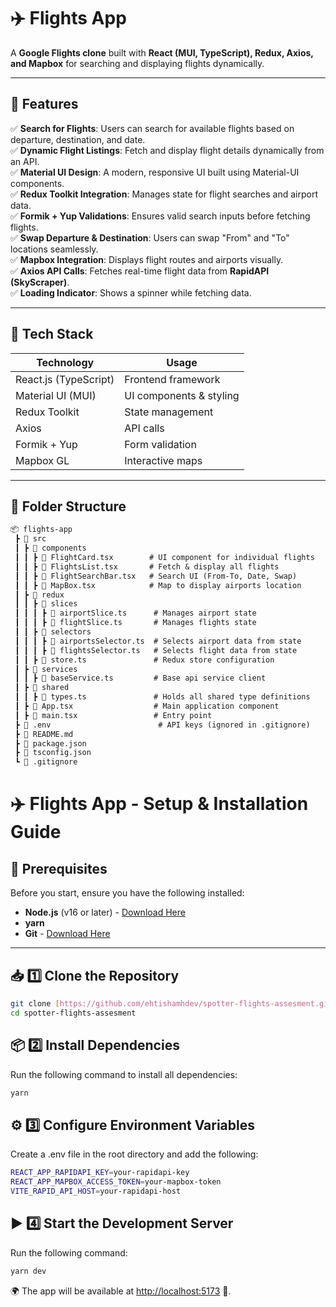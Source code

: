 # ✈️ Flights App  

A **Google Flights clone** built with **React (MUI, TypeScript), Redux, Axios, and Mapbox** for searching and displaying flights dynamically.

---

## 📌 Features  
✅ **Search for Flights**: Users can search for available flights based on departure, destination, and date.  
✅ **Dynamic Flight Listings**: Fetch and display flight details dynamically from an API.  
✅ **Material UI Design**: A modern, responsive UI built using Material-UI components.  
✅ **Redux Toolkit Integration**: Manages state for flight searches and airport data.  
✅ **Formik + Yup Validations**: Ensures valid search inputs before fetching flights.  
✅ **Swap Departure & Destination**: Users can swap "From" and "To" locations seamlessly.  
✅ **Mapbox Integration**: Displays flight routes and airports visually.  
✅ **Axios API Calls**: Fetches real-time flight data from **RapidAPI (SkyScraper)**.  
✅ **Loading Indicator**: Shows a spinner while fetching data.  

---

## 🚀 Tech Stack  
| **Technology**  | **Usage** |  
|---------------|----------|  
| React.js (TypeScript) | Frontend framework |  
| Material UI (MUI) | UI components & styling |  
| Redux Toolkit | State management |  
| Axios | API calls |  
| Formik + Yup | Form validation |  
| Mapbox GL | Interactive maps |  

---

## 📂 Folder Structure  

```md
📦 flights-app
 ┣ 📂 src
 ┃ ┣ 📂 components
 ┃ ┃ ┣ 📜 FlightCard.tsx        # UI component for individual flights
 ┃ ┃ ┣ 📜 FlightsList.tsx       # Fetch & display all flights
 ┃ ┃ ┣ 📜 FlightSearchBar.tsx   # Search UI (From-To, Date, Swap)
 ┃ ┃ ┣ 📜 MapBox.tsx            # Map to display airports location
 ┃ ┣ 📂 redux
 ┃ ┃ ┣ 📂 slices
 ┃ ┃ ┃ ┣ 📜 airportSlice.ts      # Manages airport state
 ┃ ┃ ┃ ┣ 📜 flightSlice.ts       # Manages flights state
 ┃ ┃ ┣ 📂 selectors
 ┃ ┃ ┃ ┣ 📜 airportsSelector.ts  # Selects airport data from state
 ┃ ┃ ┃ ┣ 📜 flightsSelector.ts   # Selects flight data from state
 ┃ ┃ ┣ 📜 store.ts               # Redux store configuration
 ┃ ┣ 📂 services
 ┃ ┃ ┣ 📜 baseService.ts         # Base api service client
 ┃ ┣ 📂 shared
 ┃ ┃ ┣ 📜 types.ts               # Holds all shared type definitions
 ┃ ┣ 📜 App.tsx                  # Main application component
 ┃ ┣ 📜 main.tsx                 # Entry point
 ┣ 📜 .env                        # API keys (ignored in .gitignore)
 ┣ 📜 README.md
 ┣ 📜 package.json
 ┣ 📜 tsconfig.json
 ┗ 📜 .gitignore
```

# ✈️ Flights App - Setup & Installation Guide

## 📌 Prerequisites  
Before you start, ensure you have the following installed:  
- **Node.js** (v16 or later) - [Download Here](https://nodejs.org/)  
- **yarn**
- **Git** - [Download Here](https://git-scm.com/)  

---

## 📥 1️⃣ Clone the Repository  
```sh
git clone [https://github.com/ehtishamhdev/spotter-flights-assesment.git](https://github.com/ehtishamhdev/spotter-flights-assesment.git)
cd spotter-flights-assesment
```

## 📦 2️⃣ Install Dependencies
Run the following command to install all dependencies:
```sh
yarn
```

## ⚙️ 3️⃣ Configure Environment Variables
Create a .env file in the root directory and add the following:
```sh
REACT_APP_RAPIDAPI_KEY=your-rapidapi-key
REACT_APP_MAPBOX_ACCESS_TOKEN=your-mapbox-token
VITE_RAPID_API_HOST=your-rapidapi-host
```

## ▶️ 4️⃣ Start the Development Server
Run the following command:
```sh
yarn dev
```
🌍 The app will be available at [http://localhost:5173](http://localhost:5173/) 🚀.
